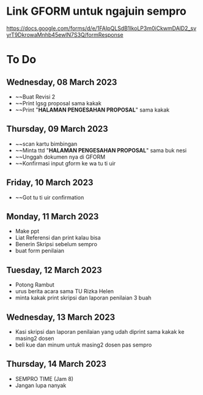 # Link GFORM untuk ngajuin sempro
https://docs.google.com/forms/d/e/1FAIpQLSdB1lkoLP3m0iCkwmDAlD2_svyrT9DkrowaMnhb45ewlN7S3Q/formResponse

# To Do
## Wednesday, 08 March 2023
- ~~Buat Revisi 2
- ~~Print lgsg proposal sama kakak
- ~~Print "**HALAMAN PENGESAHAN PROPOSAL**" sama kakak

## Thursday, 09 March 2023
- ~~scan kartu bimbingan
- ~~Minta ttd "**HALAMAN PENGESAHAN PROPOSAL**" sama buk nesi
- ~~Unggah dokumen nya di GFORM
- ~~Konfirmasi input gform ke wa tu ti uir

## Friday, 10 March 2023
- ~~Got tu ti uir confirmation

## Monday, 11 March 2023
- Make ppt
- Liat Referensi dan print kalau bisa
- Benerin Skripsi sebelum sempro
- buat form penilaian

## Tuesday, 12 March 2023
- Potong Rambut
- urus berita acara sama TU Rizka Helen
- minta kakak print skripsi dan laporan penilaian 3 buah

## Wednesday, 13 March 2023
- Kasi skripsi dan laporan penilaian yang udah diprint sama kakak ke masing2 dosen
- beli kue dan minum untuk masing2 dosen pas sempro

## Thursday, 14 March 2023
- SEMPRO TIME (Jam 8)
- Jangan lupa nanyak 

